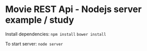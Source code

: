 # Movie REST Api - Nodejs server example / study

Install dependencies:
`npm install`
`bower install`

To start server:
`node server`
